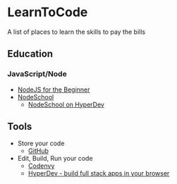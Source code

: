 # LearnToCode
A list of places to learn the skills to pay the bills

## Education

### JavaScript/Node
* [NodeJS for the Beginner](https://hyperdev.com/help/learn-node-js-free-beginner-course/)
* [NodeSchool](http://nodeschool.io/)
  * [NodeSchool on HyperDev](https://hyperdev.com/blog/learn-javascript-nodeschools-javascripting-workshopper-hyperdev/)

## Tools

* Store your code
  * [GitHub](http://www.github.com)
* Edit, Build, Run your code
  * [Codenvy](https://codenvy.com/)
  * [HyperDev - build full stack apps in your browser](https://hyperdev.com/about/?utm_campaign=HyperDev+LearnNode&utm_medium=cpm&utm_source=landingPage&utm_content=text-link)
